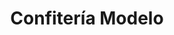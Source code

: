 ---
title: "Confitería Modelo"
url: /la-linea-de-la-concepcion/confiteria-modelo/
shop: pastelería
---